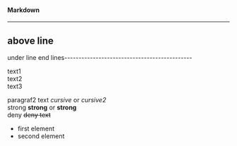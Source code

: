 #### Markdown


-------------------------------------------------  
above line
---
under line
end lines---------------------------------------------

text1  
text2<br>
text3

paragraf2
text *cursive* or _cursive2_  
strong **strong** or __strong__  
deny ~~deny text~~  
* first element  
* second element  
